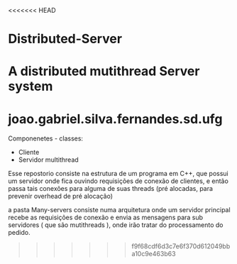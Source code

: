 <<<<<<< HEAD
# Distributed-Server
A distributed mutithread Server system
=======
# joao.gabriel.silva.fernandes.sd.ufg

Componenetes - classes:
* Cliente
* Servidor multithread

Esse repostorio consiste na estrutura de um programa em C++, que possui um servidor onde fica ouvindo requisições de conexão de clientes, e então passa tais conexões para alguma de suas threads (pré alocadas, para prevenir overhead de pré alocação)

a pasta Many-servers consiste numa arquitetura onde um servidor principal recebe as requisições de conexão e envia as mensagens para sub servidores ( que são mutithreads ), onde irão tratar do processamento do pedido.
>>>>>>> f9f68cdf6d3c7e6f370d612049bba10c9e463b63
